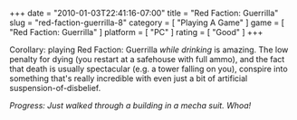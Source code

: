 +++
date = "2010-01-03T22:41:16-07:00"
title = "Red Faction: Guerrilla"
slug = "red-faction-guerrilla-8"
category = [ "Playing A Game" ]
game = [ "Red Faction: Guerrilla" ]
platform = [ "PC" ]
rating = [ "Good" ]
+++

Corollary: playing Red Faction: Guerrilla <i>while drinking</i> is amazing.  The low penalty for dying (you restart at a safehouse with full ammo), and the fact that death is usually spectacular (e.g. a tower falling on you), conspire into something that's really incredible with even just a bit of artificial suspension-of-disbelief.

<i>Progress: Just walked through a building in a mecha suit.  Whoa!</i>